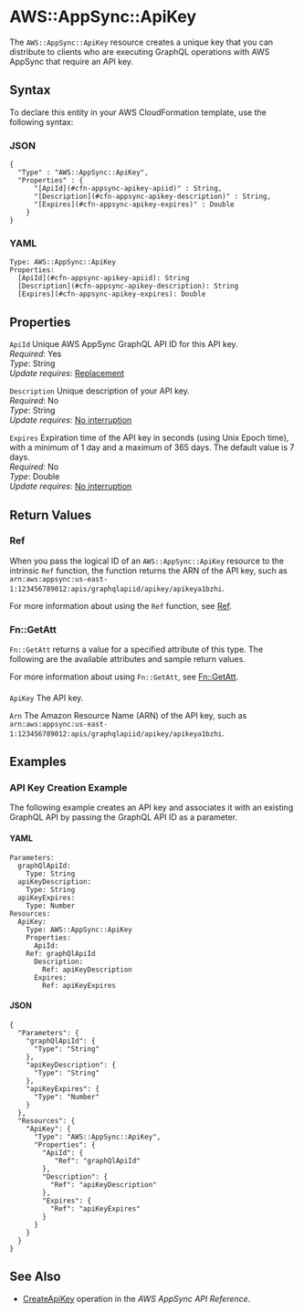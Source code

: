 # AWS::AppSync::ApiKey<a name="aws-resource-appsync-apikey"></a>

The `AWS::AppSync::ApiKey` resource creates a unique key that you can distribute to clients who are executing GraphQL operations with AWS AppSync that require an API key\.

## Syntax<a name="aws-resource-appsync-apikey-syntax"></a>

To declare this entity in your AWS CloudFormation template, use the following syntax:

### JSON<a name="aws-resource-appsync-apikey-syntax.json"></a>

```
{
  "Type" : "AWS::AppSync::ApiKey",
  "Properties" : {
      "[ApiId](#cfn-appsync-apikey-apiid)" : String,
      "[Description](#cfn-appsync-apikey-description)" : String,
      "[Expires](#cfn-appsync-apikey-expires)" : Double
    }
}
```

### YAML<a name="aws-resource-appsync-apikey-syntax.yaml"></a>

```
Type: AWS::AppSync::ApiKey
Properties: 
  [ApiId](#cfn-appsync-apikey-apiid): String
  [Description](#cfn-appsync-apikey-description): String
  [Expires](#cfn-appsync-apikey-expires): Double
```

## Properties<a name="aws-resource-appsync-apikey-properties"></a>

`ApiId`  <a name="cfn-appsync-apikey-apiid"></a>
Unique AWS AppSync GraphQL API ID for this API key\.  
*Required*: Yes  
*Type*: String  
*Update requires*: [Replacement](https://docs.aws.amazon.com/AWSCloudFormation/latest/UserGuide/using-cfn-updating-stacks-update-behaviors.html#update-replacement)

`Description`  <a name="cfn-appsync-apikey-description"></a>
Unique description of your API key\.  
*Required*: No  
*Type*: String  
*Update requires*: [No interruption](https://docs.aws.amazon.com/AWSCloudFormation/latest/UserGuide/using-cfn-updating-stacks-update-behaviors.html#update-no-interrupt)

`Expires`  <a name="cfn-appsync-apikey-expires"></a>
Expiration time of the API key in seconds \(using Unix Epoch time\), with a minimum of 1 day and a maximum of 365 days\. The default value is 7 days\.   
*Required*: No  
*Type*: Double  
*Update requires*: [No interruption](https://docs.aws.amazon.com/AWSCloudFormation/latest/UserGuide/using-cfn-updating-stacks-update-behaviors.html#update-no-interrupt)

## Return Values<a name="aws-resource-appsync-apikey-return-values"></a>

### Ref<a name="aws-resource-appsync-apikey-return-values-ref"></a>

When you pass the logical ID of an `AWS::AppSync::ApiKey` resource to the intrinsic `Ref` function, the function returns the ARN of the API key, such as `arn:aws:appsync:us-east-1:123456789012:apis/graphqlapiid/apikey/apikeya1bzhi`\. 

For more information about using the `Ref` function, see [Ref](https://docs.aws.amazon.com/AWSCloudFormation/latest/UserGuide/intrinsic-function-reference-ref)\.

### Fn::GetAtt<a name="aws-resource-appsync-apikey-return-values-fn--getatt"></a>

 `Fn::GetAtt` returns a value for a specified attribute of this type\. The following are the available attributes and sample return values\. 

For more information about using `Fn::GetAtt`, see [Fn::GetAtt](https://docs.aws.amazon.com/AWSCloudFormation/latest/UserGuide/intrinsic-function-reference-getatt)\. 

#### <a name="aws-resource-appsync-apikey-return-values-fn--getatt-fn--getatt"></a>

`ApiKey`  <a name="ApiKey-fn::getatt"></a>
The API key\.

`Arn`  <a name="Arn-fn::getatt"></a>
The Amazon Resource Name \(ARN\) of the API key, such as `arn:aws:appsync:us-east-1:123456789012:apis/graphqlapiid/apikey/apikeya1bzhi`\.

## Examples<a name="aws-resource-appsync-apikey--examples"></a>

### API Key Creation Example<a name="aws-resource-appsync-apikey--examples--API_Key_Creation_Example"></a>

The following example creates an API key and associates it with an existing GraphQL API by passing the GraphQL API ID as a parameter\. 

#### YAML<a name="aws-resource-appsync-apikey--examples--API_Key_Creation_Example--yaml"></a>

```
Parameters:
  graphQlApiId:
    Type: String
  apiKeyDescription:
    Type: String
  apiKeyExpires:
    Type: Number
Resources:
  ApiKey:
    Type: AWS::AppSync::ApiKey
    Properties:
      ApiId:
	Ref: graphQlApiId
      Description:
        Ref: apiKeyDescription
      Expires:
        Ref: apiKeyExpires
```

#### JSON<a name="aws-resource-appsync-apikey--examples--API_Key_Creation_Example--json"></a>

```
{
  "Parameters": {
    "graphQlApiId": {
      "Type": "String"
    },
    "apiKeyDescription": {
      "Type": "String"
    },
    "apiKeyExpires": {
      "Type": "Number"
    }
  },
  "Resources": {
    "ApiKey": {
      "Type": "AWS::AppSync::ApiKey",
      "Properties": {
        "ApiId": {
           "Ref": "graphQlApiId"
        },
        "Description": {
          "Ref": "apiKeyDescription"
        },
        "Expires": {
          "Ref": "apiKeyExpires"
        }
      }
    }
  }
}
```

## See Also<a name="aws-resource-appsync-apikey--seealso"></a>
+  [CreateApiKey](https://docs.aws.amazon.com/appsync/latest/APIReference/API_CreateApiKey.html) operation in the *AWS AppSync API Reference*\.